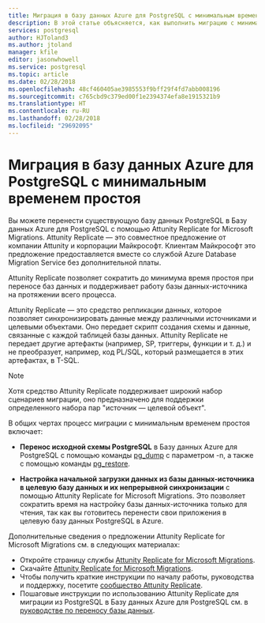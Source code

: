 ```yaml
---
title: Миграция в базу данных Azure для PostgreSQL с минимальным временем простоя
description: В этой статье объясняется, как выполнить миграцию с минимальным временем простоя, используя извлечение данных PostgreSQL в файл дампа, восстановление базы данных PostgreSQL из файла архива, созданного с помощью команды pg_dump, в базе данных Azure для PostgreSQL, а также настройку начальной загрузки и непрерывную синхронизацию данных из базы данных-источника в целевую базу данных с помощью Attunity Replicate for Microsoft Migrations.
services: postgresql
author: HJToland3
ms.author: jtoland
manager: kfile
editor: jasonwhowell
ms.service: postgresql
ms.topic: article
ms.date: 02/28/2018
ms.openlocfilehash: 48cf460405ae3985553f9bff29f4fd7abb008196
ms.sourcegitcommit: c765cbd9c379ed00f1e2394374efa8e1915321b9
ms.translationtype: HT
ms.contentlocale: ru-RU
ms.lasthandoff: 02/28/2018
ms.locfileid: "29692095"
---
```

# <a name="minimal-downtime-migration-to-azure-database-for-postgresql"></a>Миграция в базу данных Azure для PostgreSQL с минимальным временем простоя
Вы можете перенести существующую базу данных PostgreSQL в Базу данных Azure для PostgreSQL с помощью Attunity Replicate for Microsoft Migrations. Attunity Replicate — это совместное предложение от компании Attunity и корпорации Майкрософт. Клиентам Майкрософт это предложение предоставляется вместе со службой Azure Database Migration Service без дополнительной платы. 

Attunity Replicate позволяет сократить до минимума время простоя при переносе баз данных и поддерживает работу базы данных-источника на протяжении всего процесса.

Attunity Replicate — это средство репликации данных, которое позволяет синхронизировать данные между различными источниками и целевыми объектами. Оно передает скрипт создания схемы и данные, связанные с каждой таблицей базы данных. Attunity Replicate не передает другие артефакты (например, SP, триггеры, функции и т. д.) и не преобразует, например, код PL/SQL, который размещается в этих артефактах, в T-SQL.

> [!NOTE]
> Хотя средство Attunity Replicate поддерживает широкий набор сценариев миграции, оно предназначено для поддержки определенного набора пар "источник — целевой объект".

В общих чертах процесс миграции с минимальным временем простоя включает:

* **Перенос исходной схемы PostgreSQL** в Базу данных Azure для PostgreSQL с помощью команды [pg_dump](https://www.postgresql.org/docs/9.3/static/app-pgdump.html) с параметром -n, а также с помощью команды [pg_restore](https://www.postgresql.org/docs/9.3/static/app-pgrestore.html).

* **Настройка начальной загрузки данных из базы данных-источника в целевую базу данных и их непрерывной синхронизации** с помощью Attunity Replicate for Microsoft Migrations. Это позволяет сократить время на настройку базы данных-источника только для чтения, так как вы готовитесь перенести свои приложения в целевую базу данных PostgreSQL в Azure.

Дополнительные сведения о предложении Attunity Replicate for Microsoft Migrations см. в следующих материалах:
 - Откройте страницу службы [Attunity Replicate for Microsoft Migrations](https://aka.ms/attunity-replicate).
 - Скачайте [Attunity Replicate for Microsoft Migrations](http://discover.attunity.com/download-replicate-microsoft-lp6657.html).
 - Чтобы получить краткие инструкции по началу работы, руководства и поддержку, посетите [сообщество Attunity Replicate](https://aka.ms/attunity-community/).
 - Пошаговые инструкции по использованию Attunity Replicate для миграции из PostgreSQL в Базу данных Azure для PostgreSQL см. в [руководстве по переносу базы данных](https://datamigration.microsoft.com/scenario/postgresql-to-azurepostgresql).